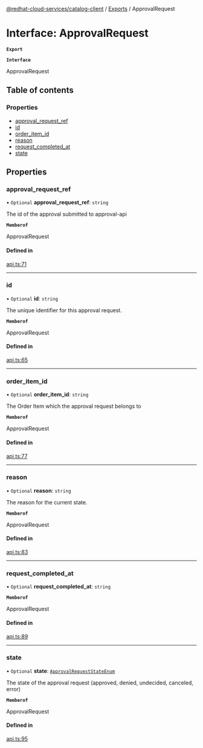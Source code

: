 [@redhat-cloud-services/catalog-client](../README.md) / [Exports](../modules.md) / ApprovalRequest

# Interface: ApprovalRequest

**`Export`**

**`Interface`**

ApprovalRequest

## Table of contents

### Properties

- [approval\_request\_ref](ApprovalRequest.md#approval_request_ref)
- [id](ApprovalRequest.md#id)
- [order\_item\_id](ApprovalRequest.md#order_item_id)
- [reason](ApprovalRequest.md#reason)
- [request\_completed\_at](ApprovalRequest.md#request_completed_at)
- [state](ApprovalRequest.md#state)

## Properties

### approval\_request\_ref

• `Optional` **approval\_request\_ref**: `string`

The id of the approval submitted to approval-api

**`Memberof`**

ApprovalRequest

#### Defined in

[api.ts:71](https://github.com/mkholjuraev/javascript-clients/blob/master/packages/catalog/api.ts#L71)

___

### id

• `Optional` **id**: `string`

The unique identifier for this approval request.

**`Memberof`**

ApprovalRequest

#### Defined in

[api.ts:65](https://github.com/mkholjuraev/javascript-clients/blob/master/packages/catalog/api.ts#L65)

___

### order\_item\_id

• `Optional` **order\_item\_id**: `string`

The Order Item which the approval request belongs to

**`Memberof`**

ApprovalRequest

#### Defined in

[api.ts:77](https://github.com/mkholjuraev/javascript-clients/blob/master/packages/catalog/api.ts#L77)

___

### reason

• `Optional` **reason**: `string`

The reason for the current state.

**`Memberof`**

ApprovalRequest

#### Defined in

[api.ts:83](https://github.com/mkholjuraev/javascript-clients/blob/master/packages/catalog/api.ts#L83)

___

### request\_completed\_at

• `Optional` **request\_completed\_at**: `string`

**`Memberof`**

ApprovalRequest

#### Defined in

[api.ts:89](https://github.com/mkholjuraev/javascript-clients/blob/master/packages/catalog/api.ts#L89)

___

### state

• `Optional` **state**: [`ApprovalRequestStateEnum`](../enums/ApprovalRequestStateEnum.md)

The state of the approval request (approved, denied, undecided, canceled, error)

**`Memberof`**

ApprovalRequest

#### Defined in

[api.ts:95](https://github.com/mkholjuraev/javascript-clients/blob/master/packages/catalog/api.ts#L95)
